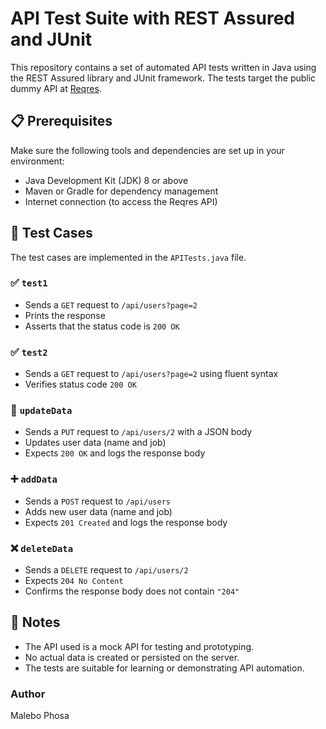 # API Test Suite with REST Assured and JUnit

This repository contains a set of automated API tests written in Java using the REST Assured library and JUnit framework. The tests target the public dummy API at [Reqres](https://reqres.in/).

## 📋 Prerequisites

Make sure the following tools and dependencies are set up in your environment:

- Java Development Kit (JDK) 8 or above
- Maven or Gradle for dependency management
- Internet connection (to access the Reqres API)


## 📂 Test Cases

The test cases are implemented in the `APITests.java` file.

### ✅ `test1`
- Sends a `GET` request to `/api/users?page=2`
- Prints the response
- Asserts that the status code is `200 OK`

### ✅ `test2`
- Sends a `GET` request to `/api/users?page=2` using fluent syntax
- Verifies status code `200 OK`

### 🔄 `updateData`
- Sends a `PUT` request to `/api/users/2` with a JSON body
- Updates user data (name and job)
- Expects `200 OK` and logs the response body

### ➕ `addData`
- Sends a `POST` request to `/api/users`
- Adds new user data (name and job)
- Expects `201 Created` and logs the response body

### ❌ `deleteData`
- Sends a `DELETE` request to `/api/users/2`
- Expects `204 No Content`
- Confirms the response body does not contain `"204"`

## 📄 Notes

- The API used is a mock API for testing and prototyping.
- No actual data is created or persisted on the server.
- The tests are suitable for learning or demonstrating API automation.

### Author
Malebo Phosa

